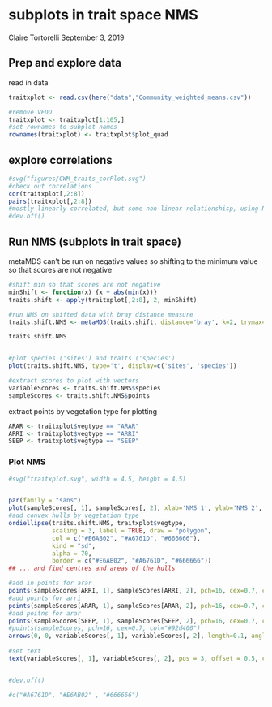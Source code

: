 subplots in trait space NMS
================
Claire Tortorelli
September 3, 2019

## Prep and explore data

read in data

``` r
traitxplot <- read.csv(here("data","Community_weighted_means.csv"))

#remove VEDU
traitxplot <- traitxplot[1:105,]
#set rownames to subplot names
rownames(traitxplot) <- traitxplot$plot_quad
```

## explore correlations

``` r
#svg("figures/CWM_traits_corPlot.svg")
#check out correlations
cor(traitxplot[,2:8]) 
pairs(traitxplot[,2:8]) 
#mostly linearly correlated, but some non-linear relationshisp, using NMS
#dev.off()
```

## Run NMS (subplots in trait space)

metaMDS can’t be run on negative values so shifting to the minimum value
so that scores are not negative

``` r
#shift min so that scores are not negative
minShift <- function(x) {x + abs(min(x))}
traits.shift <- apply(traitxplot[,2:8], 2, minShift)

#run NMS on shifted data with bray distance measure
traits.shift.NMS <- metaMDS(traits.shift, distance='bray', k=2, trymax=50, autotransform=FALSE, wasscores=TRUE, noshare=FALSE) 

traits.shift.NMS


#plot species ('sites') and traits ('species')
plot(traits.shift.NMS, type='t', display=c('sites', 'species'))
```

``` r
#extract scores to plot with vectors
variableScores <- traits.shift.NMS$species
sampleScores <- traits.shift.NMS$points
```

extract points by vegetation type for plotting

``` r
ARAR <- traitxplot$vegtype == "ARAR" 
ARRI <- traitxplot$vegtype == "ARRI" 
SEEP <- traitxplot$vegtype == "SEEP" 
```

### Plot NMS

``` r
#svg("traitxplot.svg", width = 4.5, height = 4.5)


par(family = "sans")
plot(sampleScores[, 1], sampleScores[, 2], xlab='NMS 1', ylab='NMS 2', type='n', asp=1, las=1)
#add convex hulls by vegetation type
ordiellipse(traits.shift.NMS, traitxplot$vegtype, 
            scaling = 3, label = TRUE, draw = "polygon",
            col = c("#E6AB02", "#A6761D", "#666666"),
            kind = "sd",
            alpha = 70,
            border = c("#E6AB02", "#A6761D", "#666666"))
## ... and find centres and areas of the hulls

#add in points for arar
points(sampleScores[ARRI, 1], sampleScores[ARRI, 2], pch=16, cex=0.7, col="#A6761D")
#add points for arri
points(sampleScores[ARAR, 1], sampleScores[ARAR, 2], pch=16, cex=0.7, col="#E6AB02")
#add poitns for arar
points(sampleScores[SEEP, 1], sampleScores[SEEP, 2], pch=16, cex=0.7, col="#666666")
#points(sampleScores, pch=16, cex=0.7, col="#92d400")
arrows(0, 0, variableScores[, 1], variableScores[, 2], length=0.1, angle=20, col ="#505050")
 
#set text
text(variableScores[, 1], variableScores[, 2], pos = 3, offset = 0.5, col = "black", font = 2, rownames(variableScores), cex=0.7)


#dev.off()

#c("#A6761D", "#E6AB02" , "#666666")
```
